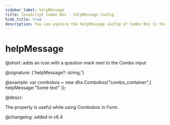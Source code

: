```yaml
---
sidebar_label: helpMessage
title: JavaScript Combo Box - helpMessage Config 
hide_title: true
description: You can explore the helpMessage config of Combo Box in the documentation of the DHTMLX JavaScript UI library. Browse developer guides and API reference, try out code examples and live demos, and download a free 30-day evaluation version of DHTMLX Suite 7.
---
```

 
# helpMessage

@short: adds an icon with a question mark next to the Combo input

@signature: {'helpMessage?: string;'}

@example:
var combobox = new dhx.Combobox("combo_container",{
	helpMessage:"Some text"
});

@descr:

The property is useful while using Combobox in Form.

@changelog: added in v6.4

[comment]: # (@related: combobox/how_to_start.md#initialize-combobox combobox/configuration.md#help-icon)
